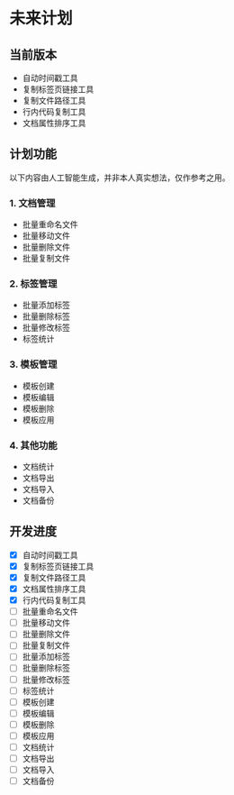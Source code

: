 # 未来计划

## 当前版本

- 自动时间戳工具
- 复制标签页链接工具
- 复制文件路径工具
- 行内代码复制工具
- 文档属性排序工具

## 计划功能

以下内容由人工智能生成，并非本人真实想法，仅作参考之用。

### 1. 文档管理
- 批量重命名文件
- 批量移动文件
- 批量删除文件
- 批量复制文件

### 2. 标签管理
- 批量添加标签
- 批量删除标签
- 批量修改标签
- 标签统计

### 3. 模板管理
- 模板创建
- 模板编辑
- 模板删除
- 模板应用

### 4. 其他功能
- 文档统计
- 文档导出
- 文档导入
- 文档备份

## 开发进度

- [x] 自动时间戳工具
- [x] 复制标签页链接工具
- [x] 复制文件路径工具
- [x] 文档属性排序工具
- [x] 行内代码复制工具
- [ ] 批量重命名文件
- [ ] 批量移动文件
- [ ] 批量删除文件
- [ ] 批量复制文件
- [ ] 批量添加标签
- [ ] 批量删除标签
- [ ] 批量修改标签
- [ ] 标签统计
- [ ] 模板创建
- [ ] 模板编辑
- [ ] 模板删除
- [ ] 模板应用
- [ ] 文档统计
- [ ] 文档导出
- [ ] 文档导入
- [ ] 文档备份 